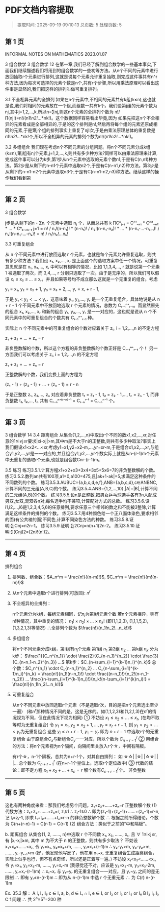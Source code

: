 # PDF文档内容提取
> 提取时间: 2025-09-19 09:10:13
> 总页数: 5
> 处理页数: 5

## 第 1 页

INFORMAL NOTES ON
MATHEMATICS
2023.01.07

3 组合数学
3 组合数学
12
在第一章,我们已经了解到组合数学的一些基本事实,下面我们继续描述我们将用到的组合数学的一些初等方法。从n个不同的元素中进行放回抽取r个元素进行排列,这就是说每个元素允许重复抽取,则完成这件事共有n^r种方法,因为每次可选择的元素个数是n个,共有r个步骤,所以用乘法原理可以看出这件事是显然的,我们把这样的排列叫做可重复排列。

3.1 不全相异元素的全排列
如果在n个元素中,不相同的元素共有k组(k≤n),这也就是说,我们将相同的元素放在一个组,而组数一共有k个。我们设第j组的元素个数为nj,其中j=1,2,...,k,所以n=∑nj,则这n个元素的全排列个数为 n!/∏(nj!)=n!/(n1!*n2!*...*nk!)。这个数据同样容易看出毕竟,因为
如果先把这n个不全相异的元素看成是全部相异的,于是的这个排列是n!,然后再将每个组的元素还原成相同的元素,于是第j个组的排列事实上重复了nj!次,于是由乘法原理总体的重复数是n1!*n2!*...*nk!个,所以不全相异的元素的排列个数为n!/(n1!*n2!*...*nk!)。

3.2 多组组合
我们现在考虑n个不同元素的分组问题。将n个不同元素分成k组(k≤n),第j组有nj个元素,j=1,2,...,k,则共有多少种方法?同样可以由乘法原理来计算,完成这件事可以分为k步,第1步从n个元素中选取的元素个数n1,于是有C(n,n1)种方法。第2步是从剩下的n-n1个元素中选取n2个,于是有C(n-n1,n2)种方法。第3步是从剩下的n-n1-n2个元素中选取n3个,于是有C(n-n1-n2,n3)种方法。继续这样的操作我们看到第

---

## 第 2 页

3 组合数学

j步是从剩下的n - Σnᵢ 个元素中选取 nⱼ 个，从而总共有
k
∏Cⁿⱼ₋₁ = Cⁿ¹₋ₙ₁ * Cⁿ²₋ₙ₂ * ... * Cⁿₖ₋ₙₖ₋₁
j=1
= n! / n₁!(n-n₁)! * (n-n₁)! / n₂!(n-n₁-n₂)! * ... * (n-n₁-...-nₖ₋₁)! / nₖ!(n-n₁-...-nₖ)!
= n! / n₁!n₂!...nₖ!

3.3 可重复组合

从 n 个不同元素中进行放回选取 r 个元素，也就是每个元素允许重复选取，则共有多少种方法？我们设 x₁, x₂,..., xᵣ 是上面这个的选取方案中任一个情况，可重复意思就是在 x₁, x₂,..., xᵣ 中可以有相等的情况，比如 1,1,3,4,..., r 就是说第一个元素 1 被选取了两次，而 3,4,..., r 分别只选取了一次。由于是无序的，所以我们可以假设 x₁ ≤ x₂ ≤ ... ≤ xᵣ，并且如果等号均不成立那么这就是一个无重复的组合。考虑

y₁ = x₁, y₂ = x₂ + 1, y₃ = x₃ + 2,..., yᵣ = xᵣ + r - 1,

于是 y₁ < y₂ < ... < yᵣ，这意味着 y₁, y₂,..., yᵣ 是一个无重复组合，具体地说是从 n + r - 1 个不同元素中不放回地选取 r 个元素的情况，总数为 Cᵣ₋₁ⁿ⁺ᵣ₋₁。而显然原先的组合 x₁, x₂,..., xᵣ 和新的组合 y₁, y₂,..., yᵣ 是一一对应的，这也就是说从 n 个不同元素中的可重复组合的个数共有 Cᵣ₋₁ⁿ⁺ᵣ₋₁ 种。

实际上 n 个不同元素中的可重复组合的个数对应着关于 zᵢ, i = 1,2,...,n 的不定方程

z₁ + z₂ + ... + zₙ = r

非负整数解的个数，所以这个方程的非负整数解的个数正好是 Cᵣ₋₁ⁿ⁺ᵣ₋₁ 个！
另一方面我们可以考虑关于 zᵢ, i = 1,2,...,n 的不定方程

z₁ + z₂ + ... + zₙ = r

正整数解的个数，我们变换上面的方程为

(z₁ - 1) + (z₂ - 1) + ... + (zₙ - 1) = r - n

于是正整数 z₁, z₂,..., zₙ 对应着非负整数 t₁ = z₁ - 1, t₂ = z₂ - 1,..., tₙ = zₙ - 1, 而非负整数 t₁, t₂,..., tₙ 共有 Cᵣ₋ₙⁿ⁺⁽ʳ⁻ⁿ⁾⁻¹ = Cᵣ₋ₙʳ⁻¹ = Cᵣ₋ₙⁿ⁻¹ 个。

---

## 第 3 页

3 组合数学
14
3.4 距离组合
从集合{1,2,...,n}中取出r个不同的数x1,x2,...,xr,对任意的1≤i≠j≤r要求|xi-xj|>m,其中m是不大于n的正整数,则共有多少种取法?事实上我们假设x1<x2<...<xr,考虑y1=x1,y2=x2-m,...,yr=xr-m,于是组合x1,x2,...,xr,与组合y1,y2,...,yr是一一对应的,并且组合y1,y2,...,yr个数实际上就是从n-(r-1)m个元素中无重复的选取r个元素,也就是组合数Cnr-(r-1)m。

3.5 练习
练习3.5.1.计算方程x1+x2+x3+3x4+3x5+5x6=7的非负整数解的个数。
练习3.5.2.数列an共有100项,a1=0,a100=475,且|ak+1-ak|=5,求满足这种条件的不同数列的个数。
练习3.5.3.AUBUC={a,b,c,d,e,f},ANB={a,b,c,d},c∈ANBNC,计算不同的三元组(A,B,C)的个数。
练习3.5.4.ANB={1,2,...,10},|A|=|B|,计算不同的二元组(A,B)的个数。
练习3.5.5.设n是正整数,把男女乒乓球选手各有3n人配成男双,女双,混双各n对,每名选手均不兼项,计算配对方式的总数。
练习3.5.6.设i1,i2,...,i6是1,2,3,4,5,6的任意排列,要求任意三个相邻的数之和不能被3整除,计算满足这样条件的排列的个数。
练习3.5.7.用4种颜色给一个正八面体染色,要求相邻的面(有公共棱的面)不同色,计算不同染色方法的种数。
练习3.5.8.证明:∑jCnj=n2n-1。
练习3.5.9.证明:∑j2Cnj=n(n+1)2n-2。
练习3.5.10.证明:∑(Cnj)2=(2n)!(n!)2。

---

## 第 4 页

排列组合

1.  排列数、组合数：$A_n^m = \frac{n!}{(n-m)!}$, $C_n^m = \frac{n!}{m!(n-m)!}$
2.  从n个元素中选取r个进行排列(可放回): $n^r$
3.  不全相异的全排列：

    n个元素分为k组，每组元素相同，记$n_i$为第i组元素个数
    若n个元素相异，则有n!种情况，其中重复的情况：
    $n_1! \times n_2! \times ... \times n_k!$ (即(1,1,2,3), (1,1,1,5,2), (1,3,2,1,3)等情况)
    ∴全排列个数为 $\frac{n!}{n_1!n_2!...n_k!}$
4.  多组组合

    将n个不同元素分成k组，第i组有$n_i$个元素
    第1组 $n_1$
    第2组 $n_2$
    ...
    第k组 $n_k$
    分为k步：
    $\frac{1}{C_n^{n_1}} \cdot \frac{2}{C_{n-n_1}^{n_2}} \cdot \frac{3}{C_{n-n_1-n_2}^{n_3}} ...$
    第k步：$C_{n-\sum_{i=1}^{k-1}n_i}^{n_k}$
    总个数：$C_n^{n_1} \cdot C_{n-n_1}^{n_2} ... C_{n-\sum_{i=1}^{k-1}n_i}^{n_k} = \frac{n!}{n_1!(n-n_1)!} \cdot \frac{(n-n_1)!}{n_2!(n-n_1-n_2)!} ... \frac{(n-\sum_{i=1}^{k-1}n_i)!}{n_k!(n-\sum_{i=1}^{k}n_i)!} = \frac{n!}{n_1!n_2!...n_k!}$
5.  可重复组合

    从n个不同元素中放回选取r个元素（不是选取r次，目的是把n个元素选出至少一遍）
    (和$n^r$那种情况不同的是，这是无序的。如(1,1,2,3)和(1,2,1,3)在$n^r$的情况视为不同，但在此情况下视为相同)
    ① 不妨设 $x_1 \le x_2 \le ... \le x_r$, (在均不取等时为无重复组合)
    令 $y_1 = x_1, y_2 = x_2 + 1, ..., y_r = x_r + r - 1$, 则 $y_1 < y_2 < ... < y_r$为无重复组合
    这些 $y_i \le n + r - 1$, $y_1 \sim y_r$ 即为 $n + r - 1$ 中选取r个的无重复组合
    由于原组合$C_x$与新组合$C_y$一一对应，所以个数为 $C_{n+r-1}^r$
    ② 用组合的方法：将n个元素视为n个隔间，向隔间里关放入r个☆，中间有隔板。

    有r个☆，n-1个隔板，总共为n+r-1个，对其自由排列：
    如 ☆☆| |☆| |☆☆| | |...
    总个数为 $C_{n+r-1}^r$ (在n+r-1个皇位上，选取r个定位故中)
    ③ 代数的结论：即不定方程 $x_1 + x_2 + ... + x_n = r$ 解个数有$C_{n+r-1}^r$个。
    非负整数

---

## 第 5 页

这也有两种角度来看：那我们考虑另个问题，z₁+z₂+……+zₙ=r 正整数解个数
(1) 代数方法：z₁+z₂+……+zₙ=r, zᵢ≥1 ∴ zᵢ-1≥0
∴ 即为(z₁-1)+(z₂-1)+……+(zₙ-1)=r-n, 记 tᵢ=zᵢ-1,
即求 t₁+t₂+……+tₙ=r-n 的非负整数解个数
∴ 根据之前所得结论，个数为 C(n+(r-n)-1) = C(r-1) = C(r-1)
(2) 组合方法：类似于之前的“中和隔板”。

b. 距离组合
从集合{1, 2, ……, n}中选取 r 个不同数 x₁, x₂, ……, xᵣ, 且 ∀ 1≤i<j≤r, 有 |xᵢ-xⱼ|≥m,
其中 m 为不大于 n 的正整数，则共有多少取法？
不妨设 x₁<x₂<……<xᵣ, 令 y₁=x₁, y₂=x₂+m, ……, yᵣ=xᵣ+(r-1)m
∴ y₂-y₁>m, y₃-y₂>m, ……, yᵣ-yᵣ₋₁>m
(好，他发现他写反了，他在用 x₁~xᵣ 无重复组合生成距离组合，实际上似乎也行，但不有点奇怪，所以还是正着写一遍。)
不妨设 x₁<x₂<……<xᵣ, 令 y₁=x₁, y₂=x₂-m, ……, yᵣ=xᵣ-m
(我感觉还不对，应该是 y₂=x₂-m, y₃=x₃-2m, ……, yᵣ=xᵣ-(r-1)m)
∴ x₁~xᵣ 与 y₁~yᵣ 的无重复组合一一对应，且 y₁~yᵣ 之间的差无限制
∴ 即有 yᵣ≤n-(r-1)m ∴ 即为从 n-(r-1)m 中选 r 个无重元素
∴ 为 C(r)
      n-(r-1)m

Ex. 35.3
解：
A
I₁
I₄ I₅
c ∈ I₁
a, b, d ∈ I₄ ∩ I₁
e ∈ I₁ or I₂ or I₃ or I₅ or I₆
B
I₂ I₆ I₃
C f 同理
∴ 共 2³×5²=200 种

---

